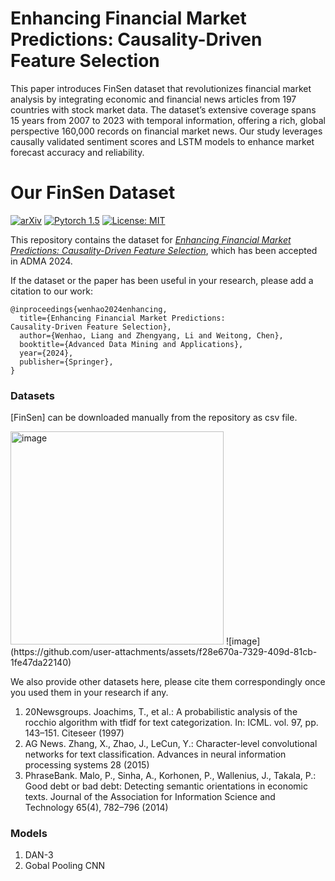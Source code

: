 # Enhancing Financial Market Predictions: Causality-Driven Feature Selection

This paper introduces FinSen dataset that revolutionizes financial market analysis by integrating economic and financial news articles from 197 countries with stock market data. The dataset’s extensive coverage spans 15 years from 2007 to 2023 with temporal information, offering a rich, global perspective 160,000 records on financial market news. Our study leverages causally validated sentiment scores and LSTM models to enhance market forecast accuracy and reliability.

# Our FinSen Dataset
[![arXiv](https://img.shields.io/badge/stat.ML-arXiv%3A2006.08437-B31B1B.svg)](https://arxiv.org/abs/tbc)
[![Pytorch 1.5](https://img.shields.io/badge/pytorch-1.5.1-blue.svg)](https://pytorch.org/)
[![License: MIT](https://img.shields.io/badge/License-MIT-yellow.svg)](https://github.com/torrvision/focal_calibration/blob/main/LICENSE)

This repository contains the dataset for [*Enhancing Financial Market Predictions:
Causality-Driven Feature Selection*](https://arxiv.org/abs/tbc), which has been accepted in ADMA 2024.

If the dataset or the paper has been useful in your research, please add a citation to our work:

```
@inproceedings{wenhao2024enhancing,
  title={Enhancing Financial Market Predictions:
Causality-Driven Feature Selection},
  author={Wenhao, Liang and Zhengyang, Li and Weitong, Chen},
  booktitle={Advanced Data Mining and Applications},
  year={2024},
  publisher={Springer},
}
```

### Datasets

[FinSen] can be downloaded manually from the repository as csv file.

<img width="341" alt="image" src="https://github.com/user-attachments/assets/6ab08486-85b7-4cf6-b4fe-7d4294624f91">
![image](https://github.com/user-attachments/assets/f28e670a-7329-409d-81cb-1fe47da22140)


We also provide other datasets here, please cite them correspondingly once you used them in your research if any.

1. 20Newsgroups. Joachims, T., et al.: A probabilistic analysis of the rocchio algorithm with tfidf for
text categorization. In: ICML. vol. 97, pp. 143–151. Citeseer (1997)
2. AG News. Zhang, X., Zhao, J., LeCun, Y.: Character-level convolutional networks for text
classification. Advances in neural information processing systems 28 (2015)
3. PhraseBank. Malo, P., Sinha, A., Korhonen, P., Wallenius, J., Takala, P.: Good debt or bad debt:
Detecting semantic orientations in economic texts. Journal of the Association for
Information Science and Technology 65(4), 782–796 (2014)

### Models

1. DAN-3 
2. Gobal Pooling CNN

